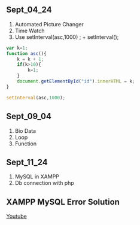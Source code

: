 ## Sept_04_24
1. Automated Picture Changer
2. Time Watch
3. Use setInterval(asc,1000) ; + setInterval();

```js
var k=1;
function asc(){
    k = k + 1;
    if(k>10){
        k=1;
    }
    document.getElementById("id").innerHTML = k;
}

setInterval(asc,1000);
```

## Sept_09_04
1. Bio Data
2. Loop
3. Function

## Sept_11_24
1. MySQL in XAMPP
2. Db connection with php

## XAMPP MySQL Error Solution
[Youtube](https://www.youtube.com/watch?v=KZrjoKRUkZg)